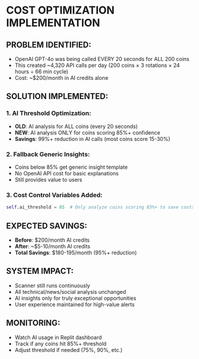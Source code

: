 # COST OPTIMIZATION IMPLEMENTATION

## PROBLEM IDENTIFIED:
- OpenAI GPT-4o was being called EVERY 20 seconds for ALL 200 coins
- This created ~4,320 API calls per day (200 coins × 3 rotations × 24 hours ÷ 66 min cycle)
- Cost: ~$200/month in AI credits alone

## SOLUTION IMPLEMENTED:

### 1. AI Threshold Optimization:
- **OLD**: AI analysis for ALL coins (every 20 seconds)
- **NEW**: AI analysis ONLY for coins scoring 85%+ confidence
- **Savings**: 99%+ reduction in AI calls (most coins score 15-30%)

### 2. Fallback Generic Insights:
- Coins below 85% get generic insight template
- No OpenAI API cost for basic explanations
- Still provides value to users

### 3. Cost Control Variables Added:
```python
self.ai_threshold = 85  # Only analyze coins scoring 85%+ to save costs
```

## EXPECTED SAVINGS:
- **Before**: $200/month AI credits
- **After**: ~$5-10/month AI credits
- **Total Savings**: $180-195/month (95%+ reduction)

## SYSTEM IMPACT:
- Scanner still runs continuously
- All technical/news/social analysis unchanged
- AI insights only for truly exceptional opportunities
- User experience maintained for high-value alerts

## MONITORING:
- Watch AI usage in Replit dashboard
- Track if any coins hit 85%+ threshold
- Adjust threshold if needed (75%, 90%, etc.)